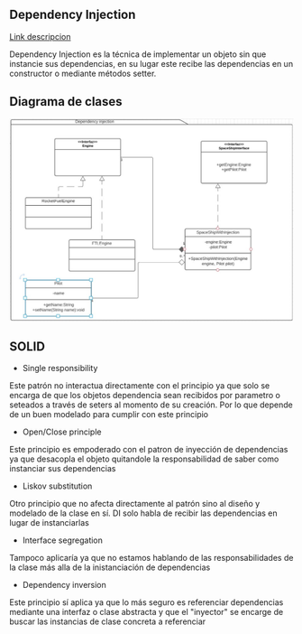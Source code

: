 ## Dependency Injection
[Link descripcion](https://en.wikipedia.org/wiki/Dependency_injection)

Dependency Injection es la técnica de implementar un objeto sin que instancie sus dependencias, en su lugar este recibe las dependencias en un constructor o mediante métodos setter.

## Diagrama de clases
![UML](di.jpg)

## SOLID
* Single responsibility

Este patrón no interactua directamente con el principio ya que solo se encarga de que los objetos dependencia sean recibidos por parametro o seteados a través de seters al momento de su creación. Por lo que depende de un buen modelado para cumplir con este principio

* Open/Close principle

Este principio es empoderado con el patron de inyección de dependencias ya que desacopla el objeto quitandole la responsabilidad de saber como instanciar sus dependencias

* Liskov substitution

Otro principio que no afecta directamente al patrón sino al diseño y modelado de la clase en sí. DI solo habla de recibir las dependencias en lugar de instanciarlas

* Interface segregation

Tampoco aplicaría ya que no estamos hablando de las responsabilidades de la clase más alla de la inistanciación de dependencias

* Dependency inversion

Este principio sí aplica ya que lo más seguro es referenciar dependencias mediante una interfaz o clase abstracta y que el "inyector" se encarge de buscar las instancias de clase concreta a referenciar